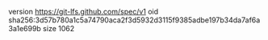 version https://git-lfs.github.com/spec/v1
oid sha256:3d57b780a1c5a74790aca2f3d5932d3115f9385adbe197b34da7af6a3a1e699b
size 1062
